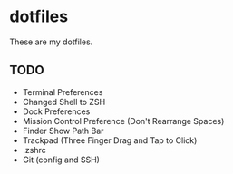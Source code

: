 # dotfiles

These are my dotfiles.

## TODO
- Terminal Preferences
- Changed Shell to ZSH
- Dock Preferences
- Mission Control Preference (Don't Rearrange Spaces)
- Finder Show Path Bar
- Trackpad (Three Finger Drag and Tap to Click)
- .zshrc
- Git (config and SSH)
